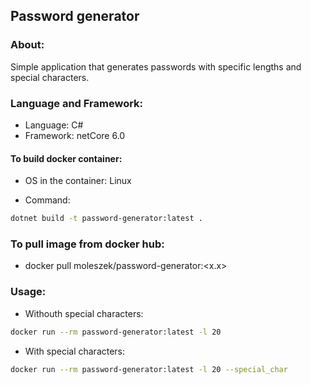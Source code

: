 ## Password generator

### About:

Simple application that generates passwords with specific lengths and special characters.

### Language and Framework:

* Language: C#
* Framework: netCore 6.0

#### To build docker container:

* OS in the container: Linux

* Command:

```bash
dotnet build -t password-generator:latest .
```

### To pull image from docker hub:

* docker pull moleszek/password-generator:<x.x>

### Usage:

* Withouth special characters:

```bash
docker run --rm password-generator:latest -l 20
```

* With special characters:

```bash
docker run --rm password-generator:latest -l 20 --special_char
```
